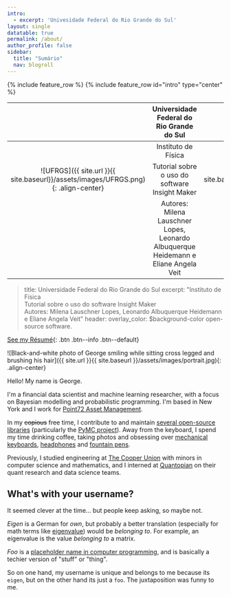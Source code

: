 ```yaml
---
intro: 
  - excerpt: 'Univesidade Federal do Rio Grande do Sul'
layout: single
datatable: true
permalink: /about/
author_profile: false
sidebar:
  title: "Sumário"
  nav: blogroll
---
```

{% include feature_row %}
{% include feature_row id="intro" type="center" %}


|                	|  Universidade Federal do Rio Grande do Sul |                	|
|:----:           |                  :----:	                   |      :-----:   	|
|   	|  Instituto de Física 	|   	|
|![UFRGS]({{ site.url }}{{ site.baseurl}}/assets/images/UFRGS.png){: .align-center}|Tutorial sobre o uso do software Insight Maker|![IF]({{ site.url }}{{ site.baseurl}}/assets/images/IF.png){: .align-center}|
|   	|   Autores: Milena Lauschner Lopes, Leonardo Albuquerque Heidemann e Eliane Angela Veit	|   	|



> title: Universidade Federal do Rio Grande do Sul
excerpt: "Instituto de Física <br/> Tutorial sobre o uso do software Insight Maker <br/> Autores: Milena Lauschner Lopes, Leonardo Albuquerque Heidemann e Eliane Angela Veit"
> header:
  overlay_color: $background-color
> open-source software.

[<i class="fas fa-file-pdf"></i> See my
Résumé](https://ln2.sync.com/dl/37ab0c9b0/pu7bvjv3-9gv6sjie-ggmayp6u-jy8jr59r){:
.btn .btn--info .btn--default}

![Black-and-white photo of George smiling while sitting cross legged and
brushing his hair]({{ site.url }}{{ site.baseurl
}}/assets/images/portrait.jpg){: .align-center}

Hello! My name is George.

I'm a financial data scientist and machine learning researcher, with a focus on
Bayesian modelling and probabilistic programming. I'm based in New York and I
work for [Point72 Asset Management](http://point72.com).

In my ~~copious~~ free time, I contribute to and maintain [several open-source
libraries](https://eigenfoo.xyz/work/#software) (particularly the [PyMC
project](https://github.com/pymc-devs)). Away from the keyboard, I spend my time
drinking coffee, taking photos and obsessing over [mechanical
keyboards](https://www.reddit.com/r/MechanicalKeyboards/),
[headphones](https://www.reddit.com/r/headphones/) and [fountain
pens](https://www.reddit.com/r/fountainpens/).

Previously, I studied engineering at [The Cooper
Union](http://cooper.edu/welcome) with minors in computer science and
mathematics, and I interned at [Quantopian](https://www.quantopian.com/) on
their quant research and data science teams.

## What's with your username?

It seemed clever at the time... but people keep asking, so maybe not.

_Eigen_ is a German for _own_, but probably a better translation (especially for
math terms like
[eigenvalue](https://en.wikipedia.org/wiki/Eigenvalues_and_eigenvectors)) would
be _belonging to_. For example, an eigenvalue is the value _belonging to_ a
matrix.

_Foo_ is a [placeholder name in computer
programming](https://en.wikipedia.org/wiki/Foobar), and is basically a techier
version of "stuff" or "thing".

So on one hand, my username is unique and belongs to me because its `eigen`, but
on the other hand its just a `foo`. The juxtaposition was funny to me.
